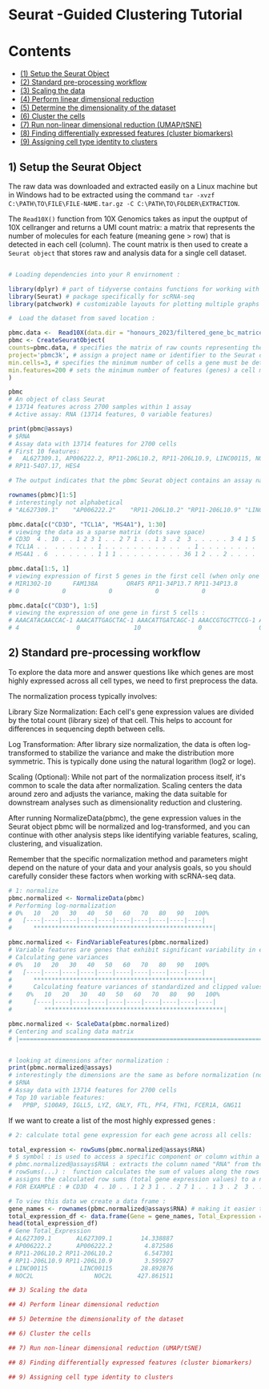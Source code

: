 # Seurat -Guided Clustering Tutorial 
# Contents
- <span style="color: red;">[(1) Setup the Seurat Object](#section-1)</span>
- <span style="color: orange;">[(2) Standard pre-processing workflow](#section-2)</span>
- <span style="color: yellow;">[(3) Scaling the data](#section-3)</span>
- <span style="color: green;">[(4) Perform linear dimensional reduction](#section-4)</span>
- <span style="color: blue;">[(5) Determine the dimensionality of the dataset](#section-5)</span>
- <span style="color: indigo;">[(6) Cluster the cells](#section-6)</span>
- <span style="color: violet;">[(7) Run non-linear dimensional reduction (UMAP/tSNE)](#section-7)</span>
- <span style="color: purple;">[(8) Finding differentially expressed features (cluster biomarkers)](#section-8)</span>
- <span style="color: pink;">[(9) Assigning cell type identity to clusters](#section-9)</span>

## 1) Setup the Seurat Object 
The raw data was downloaded and extracted easily on a Linux machine but in Windows had to be extracted using the command ```tar -xvzf C:\PATH\TO\FILE\FILE-NAME.tar.gz -C C:\PATH\TO\FOLDER\EXTRACTION```.

The ```Read10X()``` function from 10X Genomics takes as input the ouptput of 10X cellranger and returns a UMI count matrix: a matrix that represents the number of molecules for each feature (meaning gene > row) that is detected in each cell (column). The count matrix is then used to create a ```Seurat object``` that stores raw and analysis data for a single cell dataset.

```R

# Loading dependencies into your R envirnoment : 

library(dplyr) # part of tidyverse contains functions for working with data frames 
library(Seurat) # package specifically for scRNA-seq
library(patchwork) # customizable layouts for plotting multiple graphs (ggplot2)

#  Load the dataset from saved location :

pbmc.data <-  Read10X(data.dir = "honours_2023/filtered_gene_bc_matrices/hg19/")
pbmc <- CreateSeuratObject(
counts=pbmc.data, # specifies the matrix of raw counts representing the gene expression data for each cell (row > gene, column > cell).
project='pbmc3k', # assign a project name or identifier to the Seurat objecT
min.cells=3, # specifies the minimum number of cells a gene must be detected in to be considered for inclusion in the analysis (FILTERS OUT GENES)
min.features=200 # sets the minimum number of features (genes) a cell must express to be considered for inclusion in the analysis (FILTERS OUT CELLS)
)

pbmc
# An object of class Seurat 
# 13714 features across 2700 samples within 1 assay 
# Active assay: RNA (13714 features, 0 variable features)

print(pbmc@assays)
# $RNA
# Assay data with 13714 features for 2700 cells
# First 10 features:
#   AL627309.1, AP006222.2, RP11-206L10.2, RP11-206L10.9, LINC00115, NOC2L, KLHL17, PLEKHN1,
# RP11-54O7.17, HES4

# The output indicates that the pbmc Seurat object contains an assay named "RNA" with # gene expression data for 13714 features (genes) across 2700 cells. The first 10 # feature names (genes) are listed in the output

rownames(pbmc)[1:5]
# interestingly not alphabetical 
# "AL627309.1"    "AP006222.2"    "RP11-206L10.2" "RP11-206L10.9" "LINC00115" 

pbmc.data[c("CD3D", "TCL1A", "MS4A1"), 1:30]
# viewing the data as a sparse matrix (dots save space)
# CD3D  4 . 10 . . 1 2 3 1 . . 2 7 1 . . 1 3 . 2  3 . . . . . 3 4 1 5
# TCL1A . .  . . . . . . 1 . . . . . . . . . . .  . 1 . . . . . . . .
# MS4A1 . 6  . . . . . . 1 1 1 . . . . . . . . . 36 1 2 . . 2 . . . .

pbmc.data[1:5, 1]
# viewing expression of first 5 genes in the first cell (when only one cell, no longer sparse matrix)
# MIR1302-10      FAM138A        OR4F5 RP11-34P13.7 RP11-34P13.8 
# 0            0            0            0            0

pbmc.data[c("CD3D"), 1:5]
# viewing the expression of one gene in first 5 cells : 
# AAACATACAACCAC-1 AAACATTGAGCTAC-1 AAACATTGATCAGC-1 AAACCGTGCTTCCG-1 AAACCGTGTATGCG-1 
# 4                0               10                0                0

```

## 2) Standard pre-processing workflow 

To explore the data more and answer questions like which genes are most highly expressed across all cell types, we need to first preprocess the data. 

The normalization process typically involves:

Library Size Normalization: Each cell's gene expression values are divided by the total count (library size) of that cell. This helps to account for differences in sequencing depth between cells.

Log Transformation: After library size normalization, the data is often log-transformed to stabilize the variance and make the distribution more symmetric. This is typically done using the natural logarithm (log2 or loge).

Scaling (Optional): While not part of the normalization process itself, it's common to scale the data after normalization. Scaling centers the data around zero and adjusts the variance, making the data suitable for downstream analyses such as dimensionality reduction and clustering.

After running NormalizeData(pbmc), the gene expression values in the Seurat object pbmc will be normalized and log-transformed, and you can continue with other analysis steps like identifying variable features, scaling, clustering, and visualization.

Remember that the specific normalization method and parameters might depend on the nature of your data and your analysis goals, so you should carefully consider these factors when working with scRNA-seq data.

```R
# 1: normalize 
pbmc.normalized <- NormalizeData(pbmc)
# Performing log-normalization
# 0%   10   20   30   40   50   60   70   80   90   100%
#   [----|----|----|----|----|----|----|----|----|----|
#      **************************************************|

pbmc.normalized <- FindVariableFeatures(pbmc.normalized)
# Variable features are genes that exhibit significant variability in expression across cells. Identifying these features is an important step in scRNA-seq analysis as it helps to focus subsequent analyses on genes that contribute the most to the heterogeneity between cells
# Calculating gene variances
# 0%   10   20   30   40   50   60   70   80   90   100%
#   [----|----|----|----|----|----|----|----|----|----|
#      **************************************************|
#      Calculating feature variances of standardized and clipped values
#    0%   10   20   30   40   50   60   70   80   90   100%
#      [----|----|----|----|----|----|----|----|----|----|
#         **************************************************|

pbmc.normalized <- ScaleData(pbmc.normalized)
# Centering and scaling data matrix
# |==============================================================================================| 100%


# looking at dimensions after normalization : 
print(pbmc.normalized@assays)
# interestingly the dimensions are the same as before normalization (normalization mainly adjusts the expression values of genes within each cell to make them comparable )
# $RNA
# Assay data with 13714 features for 2700 cells
# Top 10 variable features:
#   PPBP, S100A9, IGLL5, LYZ, GNLY, FTL, PF4, FTH1, FCER1A, GNG11


```

If we want to create a list of the most highly expressed genes : 

```R
# 2: calculate total gene expression for each gene across all cells:

total_expression <- rowSums(pbmc.normalized@assays$RNA)
# $ symbol : is used to access a specific component or column within a data structure
# pbmc.normalized@assays$RNA : extracts the column named "RNA" from the Seurat object pbmc.normalized
# rowSums(...) :  function calculates the sum of values along the rows of a matrix or data frame (total expression of each gene)
# assigns the calculated row sums (total gene expression values) to a new column named "total_expression" in the Seurat object
# FOR EXAMPLE : # CD3D  4 . 10 . . 1 2 3 1 . . 2 7 1 . . 1 3 . 2  3 . . . . . 3 4 1 5 <- row sum would calculate total expression of the CD3C gene

# To view this data we create a data frame : 
gene_names <- rownames(pbmc.normalized@assays$RNA) # making it easier to enter next command based on existing data set
total_expression_df <- data.frame(Gene = gene_names, Total_Expression = total_expression)
head(total_expression_df)
# Gene Total_Expression
# AL627309.1       AL627309.1        14.338887
# AP006222.2       AP006222.2         4.872586
# RP11-206L10.2 RP11-206L10.2         6.547301
# RP11-206L10.9 RP11-206L10.9         3.595927
# LINC00115         LINC00115        28.892876
# NOC2L                 NOC2L       427.861511

## 3) Scaling the data 

## 4) Perform linear dimensional reduction 

## 5) Determine the dimensionality of the dataset

## 6) Cluster the cells 

## 7) Run non-linear dimensional reduction (UMAP/tSNE)

## 8) Finding differentially expressed features (cluster biomarkers) 

## 9) Assigning cell type identity to clusters 
